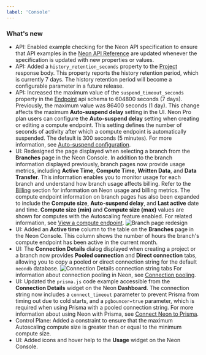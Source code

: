 ```yaml
---
label: 'Console'
---
```


### What's new

- API: Enabled example checking for the Neon API specification to ensure that API examples in the [Neon API Reference](https://api-docs.neon.tech/reference/getting-started-with-neon-api) are updated whenever the specification is updated with new properties or values.
- API: Added a `history_retention_seconds` property to the [Project](https://api-docs.neon.tech/reference/getproject) response body. This property reports the history retention period, which is currently 7 days. The history retention period will become a configurable parameter in a future release.
- API: Increased the maximum value of the `suspend_timeout_seconds` property in the [Endpoint](https://api-docs.neon.tech/reference/getprojectendpoint) api schema to 604800 seconds (7 days). Previously, the maximum value was 86400 seconds (1 day). This change affects the maximum **Auto-suspend delay** setting in the UI. Neon Pro plan users can configure the  **Auto-suspend delay** setting when creating or editing a compute endpoint. This setting defines the number of seconds of activity after which a compute endpoint is automatically suspended. The default is 300 seconds (5 minutes). For more information, see [Auto-suspend configuration](/docs/manage/endpoints#auto-suspend-configuration).
- UI: Redesigned the page displayed when selecting a branch from the **Branches** page in the Neon Console. In addition to the branch information displayed previously, branch pages now provide usage metrics, including **Active Time**, **Compute Time**, **Written Data**, and **Data Transfer**. This information enables you to monitor usage for each branch and understand how branch usage affects billing. Refer to the [Billing](/docs/introduction/billing) section for information on Neon usage and billing metrics.
  The compute endpoint information on branch pages has also been expanded to include the **Compute size**, **Auto-suspend delay**, and **Last active** date and time. **Compute size (min)** and **Compute size (max)** values are shown for computes with the Autoscaling feature enabled. For related information, see [View a compute endpoint](/docs/manage/endpoints#view-a-compute-endpoint).
  ![Branch page redesign](/docs/relnotes/branch_page_redesign.png)
- UI: Added an **Active time** column to the table on the **Branches** page in the Neon Console. This column shows the number of hours the branch's compute endpoint has been active in the current month.
- UI: The **Connection Details** dialog displayed when creating a project or a branch now provides **Pooled connection** and **Direct connection** tabs, allowing you to copy a pooled or direct connection string for the default `neondb` database.
  ![Connection Details connection string tabs](/docs/relnotes/connection_details_tabs.png)
  For information about connection pooling in Neon, see [Connection pooling](/docs/connection/connection-pooling).
- UI: Updated the `prisma.js` code example accessible from the **Connection Details** widget on the Neon **Dashboard**. The connection string now includes a `connect_timeout` parameter to prevent Prisma from timing out due to cold starts, and a `pgbouncer=true` parameter, which is required when using Prisma with a pooled connection string. For more information about using Neon with Prisma, see [Connect Neon to Prisma](/docs/guides/prisma).
- Control Plane: Added a constraint to ensure that the maximum Autoscaling compute size is greater than or equal to the minimum compute size.
- UI: Added icons and hover help to the **Usage** widget on the Neon Console.

